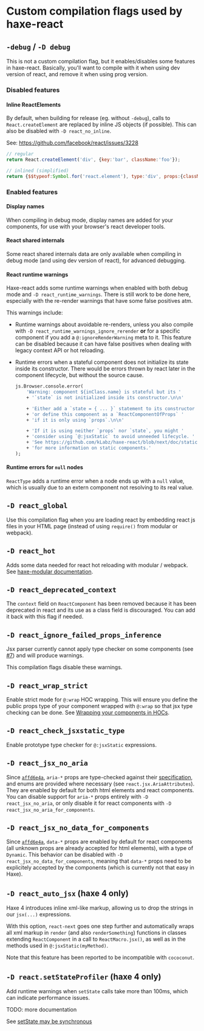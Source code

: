 # Custom compilation flags used by haxe-react

## `-debug` / `-D debug`

This is not a custom compilation flag, but it enables/disables some features in
haxe-react. Basically, you'll want to compile with it when using dev version of
react, and remove it when using prog version.

### Disabled features

#### Inline ReactElements

By default, when building for release (eg. without `-debug`), calls to
`React.createElement` are replaced by inline JS objects (if possible). This can
also be disabled with `-D react_no_inline`.

See: https://github.com/facebook/react/issues/3228

```javascript
// regular
return React.createElement('div', {key:'bar', className:'foo'});

// inlined (simplified)
return {$$typeof:Symbol.for('react.element'), type:'div', props:{className:'foo'}, key:'bar'}
```

### Enabled features

#### Display names

When compiling in debug mode, display names are added for your components, for
use with your browser's react developer tools.

#### React shared internals

Some react shared internals data are only available when compiling in debug mode
(and using dev version of react), for advanced debugging.

#### React runtime warnings

Haxe-react adds some runtime warnings when enabled with both debug mode and
`-D react_runtime_warnings`. There is still work to be done here, especially
with the re-render warnings that have some false positives atm.

This warnings include:

* Runtime warnings about avoidable re-renders, unless you also compile with
 `-D react_runtime_warnings_ignore_rerender` **or** for a specific component if
 you add a `@:ignoreRenderWarning` meta to it. This feature can be disabled
 because it can have false positives when dealing with legacy context API or
 hot reloading.

* Runtime errors when a stateful component does not initialize its state inside
 its constructor. There would be errors thrown by react later in the component
 lifecycle, but without the source cause.

	```haxe
	js.Browser.console.error(
		'Warning: component ${inClass.name} is stateful but its '
		+ '`state` is not initialized inside its constructor.\n\n'

		+ 'Either add a `state = { ... }` statement to its constructor '
		+ 'or define this component as a `ReactComponentOfProps` '
		+ 'if it is only using `props`.\n\n'

		+ 'If it is using neither `props` nor `state`, you might '
		+ 'consider using `@:jsxStatic` to avoid unneeded lifecycle. '
		+ 'See https://github.com/kLabz/haxe-react/blob/next/doc/static-components.md '
		+ 'for more information on static components.'
	);
	```

#### Runtime errors for `null` nodes

`ReactType` adds a runtime error when a node ends up with a `null` value, which
is usually due to an extern component not resolving to its real value.

## `-D react_global`

Use this compilation flag when you are loading react by embedding react js files
in your HTML page (instead of using `require()` from modular or webpack).

## `-D react_hot`

Adds some data needed for react hot reloading with modular / webpack. See
[haxe-modular documentation](https://github.com/elsassph/haxe-modular/blob/master/doc/hmr-usage.md).

## `-D react_deprecated_context`

The `context` field on `ReactComponent` has been removed because it has been
deprecated in react and its use as a class field is discouraged. You can add it
back with this flag if needed.

## `-D react_ignore_failed_props_inference`

Jsx parser currently cannot apply type checker on some components (see
[#7](https://github.com/kLabz/haxe-react/issues/7)) and will produce warnings.

This compilation flags disable these warnings.

## `-D react_wrap_strict`

Enable strict mode for `@:wrap` HOC wrapping. This will ensure you define the
public props type of your component wrapped with `@:wrap` so that jsx type
checking can be done.
See [Wrapping your components in HOCs](./wrapping-with-hoc.md).

## `-D react_check_jsxstatic_type`

Enable prototype type checker for `@:jsxStatic` expressions.

## `-D react_jsx_no_aria`

Since [`affd6e4a`][affd6e4a], `aria-*` props are type-checked against their
[specification][aria-specs], and enums are provided where necessary (see
`react.jsx.AriaAttributes`). They are enabled by default for both html elements
and react components. You can disable support for `aria-*` props entirely with
`-D react_jsx_no_aria`, or only disable it for react components with
`-D react_jsx_no_aria_for_components`.

## `-D react_jsx_no_data_for_components`

Since [`affd6e4a`][affd6e4a], `data-*` props are enabled by default for react
components (all unknown props are already accepted for html elements), with a
type of `Dynamic`. This behavior can be disabled with
`-D react_jsx_no_data_for_components`, meaning that `data-*` props need to be
explicitely accepted by the components (which is currently not that easy in
Haxe).

## `-D react_auto_jsx` (haxe 4 only)

Haxe 4 introduces inline xml-like markup, allowing us to drop the strings in our
`jsx(...)` expressions.

With this option, `react-next` goes one step further and automatically wraps all
xml markup in `render` (and also `renderSomething`) functions in classes
extending `ReactComponent` in a call to `ReactMacro.jsx()`, as well as in the
methods used in `@:jsxStatic(myMethod)`.

Note that this feature has been reported to be incompatible with `cococonut`.

## `-D react.setStateProfiler` (haxe 4 only)

Add runtime warnings when `setState` calls take more than 100ms, which can
indicate performance issues.

TODO: more documentation

See [setState may be synchronous][synchronous-setState]

[affd6e4a]: https://github.com/kLabz/haxe-react/commit/affd6e4a
[aria-specs]: https://www.w3.org/TR/wai-aria-1.1/#state_prop_def
[synchronous-setState]: https://www.bennadel.com/blog/2893-setstate-state-mutation-operation-may-be-synchronous-in-reactjs.htm
